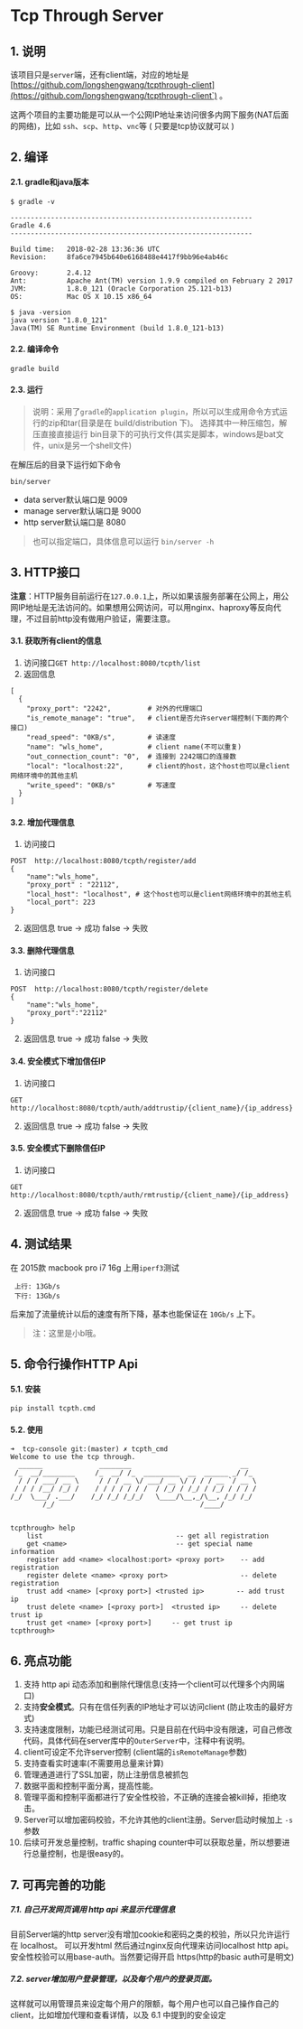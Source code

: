 # Tcp Through Server

## 1. 说明
该项目只是`server`端，还有client端，对应的地址是 [https://github.com/longshengwang/tcpthrough-client](https://github.com/longshengwang/tcpthrough-client`)  。

这两个项目的主要功能是可以从一个公网IP地址来访问很多内网下服务(NAT后面的网络)，比如 `ssh`、`scp`、`http`、`vnc`等 ( 只要是tcp协议就可以 )

## 2. 编译

#### 2.1. gradle和java版本 
```
$ gradle -v

------------------------------------------------------------
Gradle 4.6
------------------------------------------------------------

Build time:   2018-02-28 13:36:36 UTC
Revision:     8fa6ce7945b640e6168488e4417f9bb96e4ab46c

Groovy:       2.4.12
Ant:          Apache Ant(TM) version 1.9.9 compiled on February 2 2017
JVM:          1.8.0_121 (Oracle Corporation 25.121-b13)
OS:           Mac OS X 10.15 x86_64
 
$ java -version
java version "1.8.0_121"
Java(TM) SE Runtime Environment (build 1.8.0_121-b13)
```

#### 2.2. 编译命令
```
gradle build
```

#### 2.3. 运行
>说明：采用了`gradle`的`application plugin`，所以可以生成用命令方式运行的zip和tar(目录是在 build/distribution 下)。
选择其中一种压缩包，解压直接直接运行 bin目录下的可执行文件(其实是脚本，windows是bat文件，unix是另一个shell文件)

在解压后的目录下运行如下命令
```
bin/server
```

- data server默认端口是 9009
- manage server默认端口是 9000
- http server默认端口是 8080

> 也可以指定端口，具体信息可以运行 ```bin/server -h```

## 3. HTTP接口

**注意**：HTTP服务目前运行在`127.0.0.1`上，所以如果该服务部署在公网上，用公网IP地址是无法访问的。如果想用公网访问，可以用nginx、haproxy等反向代理，不过目前http没有做用户验证，需要注意。

#### 3.1. 获取所有client的信息

1. 访问接口`GET http://localhost:8080/tcpth/list`
2. 返回信息
```
[
  {
    "proxy_port": "2242",         # 对外的代理端口
    "is_remote_manage": "true",   # client是否允许server端控制(下面的两个接口)
    "read_speed": "0KB/s",        # 读速度
    "name": "wls_home",           # client name(不可以重复)
    "out_connection_count": "0",  # 连接到 2242端口的连接数
    "local": "localhost:22",      # client的host，这个host也可以是client网络环境中的其他主机
    "write_speed": "0KB/s"        # 写速度
  }
]

```


#### 3.2. 增加代理信息
1. 访问接口
```
POST  http://localhost:8080/tcpth/register/add
{
	"name":"wls_home",
	"proxy_port" : "22112",
	"local_host": "localhost", # 这个host也可以是client网络环境中的其他主机
	"local_port": 223
}
```

2. 返回信息
true -> 成功
false -> 失败

#### 3.3. 删除代理信息
1. 访问接口
```
POST  http://localhost:8080/tcpth/register/delete
{
	"name":"wls_home",
	"proxy_port":"22112"
}
```
2. 返回信息
true -> 成功
false -> 失败

#### 3.4. 安全模式下增加信任IP
1. 访问接口
```
GET  http://localhost:8080/tcpth/auth/addtrustip/{client_name}/{ip_address}
```
2. 返回信息
true -> 成功
false -> 失败

#### 3.5. 安全模式下删除信任IP
1. 访问接口
```
GET  http://localhost:8080/tcpth/auth/rmtrustip/{client_name}/{ip_address}
```
2. 返回信息
true -> 成功
false -> 失败


## 4. 测试结果 
 在 2015款 macbook pro i7 16g 上用`iperf3`测试
```
 上行: 13Gb/s
 下行: 13Gb/s
```
后来加了流量统计以后的速度有所下降，基本也能保证在 `10Gb/s` 上下。

>注：这里是小b哦。

## 5. 命令行操作HTTP Api
#### 5.1. 安装
```
pip install tcpth.cmd
```
#### 5.2. 使用
```
➜  tcp-console git:(master) ✗ tcpth_cmd
Welcome to use the tcp through.
  ______              ________                           __
 /_  __/________     /_  __/ /_  _________  __  ______ _/ /_
  / / / ___/ __ \     / / / __ \/ ___/ __ \/ / / / __ `/ __ \
 / / / /__/ /_/ /    / / / / / / /  / /_/ / /_/ / /_/ / / / /
/_/  \___/ .___/    /_/ /_/ /_/_/   \____/\__,_/\__, /_/ /_/
        /_/                                    /____/


tcpthrough> help
    list                                 -- get all registration
    get <name>                           -- get special name information
    register add <name> <localhost:port> <proxy port>    -- add registration
    register delete <name> <proxy port>                  -- delete registration
    trust add <name> [<proxy port>] <trusted ip>        -- add trust ip
    trust delete <name> [<proxy port>]  <trusted ip>     -- delete trust ip
    trust get <name> [<proxy port>]     -- get trust ip
tcpthrough>
```

## 6. 亮点功能

1. 支持 http api 动态添加和删除代理信息(支持一个client可以代理多个内网端口)
2. 支持**安全模式**。只有在信任列表的IP地址才可以访问client (防止攻击的最好方式)
3. 支持速度限制，功能已经测试可用。只是目前在代码中没有限速，可自己修改代码，具体代码在server库中的`OuterServer`中，注释中有说明。
4. client可设定不允许server控制 (client端的`isRemoteManage`参数)
5. 支持查看实时速率(不需要用总量来计算)
6. 管理通道进行了SSL加密，防止注册信息被抓包
7. 数据平面和控制平面分离，提高性能。
8. 管理平面和控制平面都进行了安全性校验，不正确的连接会被kill掉，拒绝攻击。
9. Server可以增加密码校验，不允许其他的client注册。Server启动时候加上 `-s` 参数
10. 后续可开发总量控制，traffic shaping counter中可以获取总量，所以想要进行总量控制，也是很easy的。


## 7. 可再完善的功能
##### 7.1. 自己开发网页调用 http api 来显示代理信息
目前Server端的http server没有增加cookie和密码之类的校验，所以只允许运行在 localhost。
可以开发html 然后通过nginx反向代理来访问localhost http api。
安全性校验可以用base-auth。当然要记得开启 https(http的basic auth可是明文) 

##### 7.2. server增加用户登录管理，以及每个用户的登录页面。
这样就可以用管理员来设定每个用户的限额，每个用户也可以自己操作自己的client，比如增加代理和查看详情，以及 6.1 中提到的安全设定





